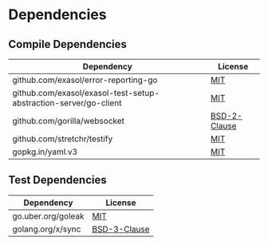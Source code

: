 <!-- @formatter:off -->
# Dependencies

## Compile Dependencies

| Dependency                                                       | License           |
| ---------------------------------------------------------------- | ----------------- |
| github.com/exasol/error-reporting-go                             | [MIT][0]          |
| github.com/exasol/exasol-test-setup-abstraction-server/go-client | [MIT][1]          |
| github.com/gorilla/websocket                                     | [BSD-2-Clause][2] |
| github.com/stretchr/testify                                      | [MIT][3]          |
| gopkg.in/yaml.v3                                                 | [MIT][4]          |

## Test Dependencies

| Dependency         | License           |
| ------------------ | ----------------- |
| go.uber.org/goleak | [MIT][5]          |
| golang.org/x/sync  | [BSD-3-Clause][6] |

[0]: https://github.com/exasol/error-reporting-go/blob/v0.2.0/LICENSE
[1]: https://github.com/exasol/exasol-test-setup-abstraction-server/blob/go-client/v0.3.3/go-client/LICENSE
[2]: https://github.com/gorilla/websocket/blob/v1.5.0/LICENSE
[3]: https://github.com/stretchr/testify/blob/v1.8.4/LICENSE
[4]: https://github.com/go-yaml/yaml/blob/v3.0.1/LICENSE
[5]: https://github.com/uber-go/goleak/blob/HEAD/LICENSE
[6]: https://cs.opensource.google/go/x/sync/+/v0.4.0:LICENSE
